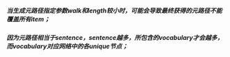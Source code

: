 ##### 当生成元路径指定参数walk和length较小时，可能会导致最终获得的元路径不能覆盖所有item；
##### 因为元路径相当于sentence，sentence越多，所包含的vocabulary才会越多，而vocabulary对应网络中的各unique节点；
